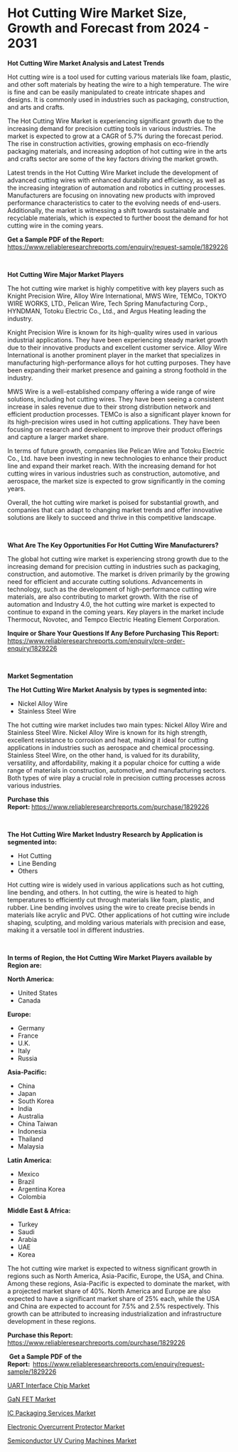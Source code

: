 <p><h1>Hot Cutting Wire Market Size, Growth and Forecast from 2024 - 2031</h1></p><p><strong>Hot Cutting Wire Market Analysis and Latest Trends</strong></p>
<p><p>Hot cutting wire is a tool used for cutting various materials like foam, plastic, and other soft materials by heating the wire to a high temperature. The wire is fine and can be easily manipulated to create intricate shapes and designs. It is commonly used in industries such as packaging, construction, and arts and crafts.</p><p>The Hot Cutting Wire Market is experiencing significant growth due to the increasing demand for precision cutting tools in various industries. The market is expected to grow at a CAGR of 5.7% during the forecast period. The rise in construction activities, growing emphasis on eco-friendly packaging materials, and increasing adoption of hot cutting wire in the arts and crafts sector are some of the key factors driving the market growth.</p><p>Latest trends in the Hot Cutting Wire Market include the development of advanced cutting wires with enhanced durability and efficiency, as well as the increasing integration of automation and robotics in cutting processes. Manufacturers are focusing on innovating new products with improved performance characteristics to cater to the evolving needs of end-users. Additionally, the market is witnessing a shift towards sustainable and recyclable materials, which is expected to further boost the demand for hot cutting wire in the coming years.</p></p>
<p><strong>Get a Sample PDF of the Report:&nbsp;</strong> <a href="https://www.reliableresearchreports.com/enquiry/request-sample/1829226">https://www.reliableresearchreports.com/enquiry/request-sample/1829226</a></p>
<p>&nbsp;</p>
<p><strong>Hot Cutting Wire Major Market Players</strong></p>
<p><p>The hot cutting wire market is highly competitive with key players such as Knight Precision Wire, Alloy Wire International, MWS Wire, TEMCo, TOKYO WIRE WORKS, LTD., Pelican Wire, Tech Spring Manufacturing Corp., HYNDMAN, Totoku Electric Co., Ltd., and Argus Heating leading the industry. </p><p>Knight Precision Wire is known for its high-quality wires used in various industrial applications. They have been experiencing steady market growth due to their innovative products and excellent customer service. Alloy Wire International is another prominent player in the market that specializes in manufacturing high-performance alloys for hot cutting purposes. They have been expanding their market presence and gaining a strong foothold in the industry.</p><p>MWS Wire is a well-established company offering a wide range of wire solutions, including hot cutting wires. They have been seeing a consistent increase in sales revenue due to their strong distribution network and efficient production processes. TEMCo is also a significant player known for its high-precision wires used in hot cutting applications. They have been focusing on research and development to improve their product offerings and capture a larger market share.</p><p>In terms of future growth, companies like Pelican Wire and Totoku Electric Co., Ltd. have been investing in new technologies to enhance their product line and expand their market reach. With the increasing demand for hot cutting wires in various industries such as construction, automotive, and aerospace, the market size is expected to grow significantly in the coming years.</p><p>Overall, the hot cutting wire market is poised for substantial growth, and companies that can adapt to changing market trends and offer innovative solutions are likely to succeed and thrive in this competitive landscape.</p></p>
<p>&nbsp;</p>
<p><strong>What Are The Key Opportunities For Hot Cutting Wire Manufacturers?</strong></p>
<p><p>The global hot cutting wire market is experiencing strong growth due to the increasing demand for precision cutting in industries such as packaging, construction, and automotive. The market is driven primarily by the growing need for efficient and accurate cutting solutions. Advancements in technology, such as the development of high-performance cutting wire materials, are also contributing to market growth. With the rise of automation and Industry 4.0, the hot cutting wire market is expected to continue to expand in the coming years. Key players in the market include Thermocut, Novotec, and Tempco Electric Heating Element Corporation.</p></p>
<p><strong>Inquire or Share Your Questions If Any Before Purchasing This Report:</strong> <a href="https://www.reliableresearchreports.com/enquiry/pre-order-enquiry/1829226">https://www.reliableresearchreports.com/enquiry/pre-order-enquiry/1829226</a></p>
<p>&nbsp;</p>
<p><strong>Market Segmentation</strong></p>
<p><strong>The Hot Cutting Wire Market Analysis by types is segmented into:</strong></p>
<p><ul><li>Nickel Alloy Wire</li><li>Stainless Steel Wire</li></ul></p>
<p><p>The hot cutting wire market includes two main types: Nickel Alloy Wire and Stainless Steel Wire. Nickel Alloy Wire is known for its high strength, excellent resistance to corrosion and heat, making it ideal for cutting applications in industries such as aerospace and chemical processing. Stainless Steel Wire, on the other hand, is valued for its durability, versatility, and affordability, making it a popular choice for cutting a wide range of materials in construction, automotive, and manufacturing sectors. Both types of wire play a crucial role in precision cutting processes across various industries.</p></p>
<p><strong>Purchase this Report:&nbsp;</strong><a href="https://www.reliableresearchreports.com/purchase/1829226">https://www.reliableresearchreports.com/purchase/1829226</a></p>
<p>&nbsp;</p>
<p><strong>The Hot Cutting Wire Market Industry Research by Application is segmented into:</strong></p>
<p><ul><li>Hot Cutting</li><li>Line Bending</li><li>Others</li></ul></p>
<p><p>Hot cutting wire is widely used in various applications such as hot cutting, line bending, and others. In hot cutting, the wire is heated to high temperatures to efficiently cut through materials like foam, plastic, and rubber. Line bending involves using the wire to create precise bends in materials like acrylic and PVC. Other applications of hot cutting wire include shaping, sculpting, and molding various materials with precision and ease, making it a versatile tool in different industries.</p></p>
<p>&nbsp;</p>
<p><strong>In terms of Region, the Hot Cutting Wire Market Players available by Region are:</strong></p>
<p>
    <p> <strong> North America: </strong>
        <ul>
            <li>United States</li>
            <li>Canada</li>
        </ul>
        </p> 
    <p> <strong> Europe: </strong>
        <ul>
            <li>Germany</li>
            <li>France</li>
            <li>U.K.</li>
            <li>Italy</li>
            <li>Russia</li>
        </ul>
        </p> 
    <p> <strong> Asia-Pacific: </strong>
        <ul>
            <li>China</li>
            <li>Japan</li>
            <li>South Korea</li>
            <li>India</li>
            <li>Australia</li>
            <li>China Taiwan</li>
            <li>Indonesia</li>
            <li>Thailand</li>
            <li>Malaysia</li>
        </ul>
        </p> 
    <p> <strong> Latin America: </strong>
        <ul>
            <li>Mexico</li>
            <li>Brazil</li>
            <li>Argentina Korea</li>
            <li>Colombia</li>
        </ul>
        </p> 
    <p> <strong> Middle East & Africa: </strong>
        <ul>
            <li>Turkey</li>
            <li>Saudi</li>
            <li>Arabia</li>
            <li>UAE</li>
            <li>Korea</li>
        </ul>
    </p>
    </p>
<p><p>The hot cutting wire market is expected to witness significant growth in regions such as North America, Asia-Pacific, Europe, the USA, and China. Among these regions, Asia-Pacific is expected to dominate the market, with a projected market share of 40%. North America and Europe are also expected to have a significant market share of 25% each, while the USA and China are expected to account for 7.5% and 2.5% respectively. This growth can be attributed to increasing industrialization and infrastructure development in these regions.</p></p>
<p><strong>Purchase this Report: </strong><a href="https://www.reliableresearchreports.com/purchase/1829226">https://www.reliableresearchreports.com/purchase/1829226</a></p>
<p>&nbsp;<strong>Get a Sample PDF of the Report:&nbsp;&nbsp;</strong><a href="https://www.reliableresearchreports.com/enquiry/request-sample/1829226">https://www.reliableresearchreports.com/enquiry/request-sample/1829226</a></p>
<p><strong></strong></p>
<p><p><a href="https://medium.com/@joycelucas56/uart-interface-chip-market-furnishes-information-on-market-share-market-trends-and-market-growth-23baa594a43c">UART Interface Chip Market</a></p><p><a href="https://medium.com/@magaliortiz1955/gan-fet-market-report-reveals-the-latest-trends-and-growth-opportunities-of-this-market-37dc842ba652">GaN FET Market</a></p><p><a href="https://medium.com/@marcellakin2023/ic-packaging-services-market-report-reveals-the-latest-trends-and-growth-opportunities-of-this-3ff5679b7640">IC Packaging Services Market</a></p><p><a href="https://medium.com/@marcellakin2023/analyzing-electronic-overcurrent-protector-market-global-industry-perspective-and-forecast-2024-8df2a0e3c168">Electronic Overcurrent Protector Market</a></p><p><a href="https://medium.com/@magaliortiz1955/semiconductor-uv-curing-machines-market-comprehensive-assessment-by-type-application-and-502594647dc3">Semiconductor UV Curing Machines Market</a></p></p>